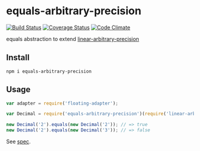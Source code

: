 # equals-arbitrary-precision

[![Build Status](https://travis-ci.org/javiercejudo/equals-arbitrary-precision.svg)](https://travis-ci.org/javiercejudo/equals-arbitrary-precision)
[![Coverage Status](https://coveralls.io/repos/javiercejudo/equals-arbitrary-precision/badge.svg?branch=master)](https://coveralls.io/r/javiercejudo/equals-arbitrary-precision?branch=master)
[![Code Climate](https://codeclimate.com/github/javiercejudo/equals-arbitrary-precision/badges/gpa.svg)](https://codeclimate.com/github/javiercejudo/equals-arbitrary-precision)

equals abstraction to extend [linear-arbitrary-precision](https://github.com/javiercejudo/linear-arbitrary-precision/)

## Install

    npm i equals-arbitrary-precision

## Usage

```js
var adapter = require('floating-adapter');

var Decimal = require('equals-arbitrary-precision')(require('linear-arbitrary-precision')(adapter));

new Decimal('2').equals(new Decimal('2')); // => true
new Decimal('2').equals(new Decimal('3')); // => false
```

See [spec](test/spec.js).
